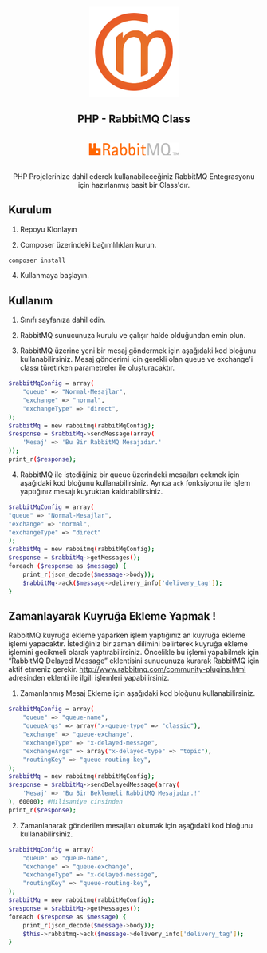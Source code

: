 <!-- PROJECT LOGO -->
<br />
<p align="center">

  <div align="center">
  <img src="assets/om-logo.png" alt="Logo" width="180" height="180">
  </div>

  <h2 align="center">PHP - RabbitMQ Class</h2>
     <br />
<div align="center">
  <img src="assets/rabbitmq-logo.png" alt="Logo" width="180">
  </div>
  <br />
  <p align="center">
    PHP Projelerinize dahil ederek kullanabileceğiniz RabbitMQ Entegrasyonu için hazırlanmış basit bir Class'dır.
    <br />
    
  </p>

</p>


## Kurulum

1. Repoyu Klonlayın

2. Composer üzerindeki bağımlılıkları kurun.

```sh
composer install
```

4. Kullanmaya başlayın.

## Kullanım

1. Sınıfı sayfanıza dahil edin.

2. RabbitMQ sunucunuza kurulu ve çalışır halde olduğundan emin olun.

3. RabbitMQ üzerine yeni bir mesaj göndermek için aşağıdaki kod bloğunu kullanabilirsiniz. Mesaj gönderimi için gerekli olan queue ve exchange'i classı türetirken parametreler ile oluşturacaktır. 

```sh
$rabbitMqConfig = array(
    "queue" => "Normal-Mesajlar",
    "exchange" => "normal",
    "exchangeType" => "direct",
);
$rabbitMq = new rabbitmq(rabbitMqConfig);
$response = $rabbitMq->sendMessage(array(
    'Mesaj' => 'Bu Bir RabbitMQ Mesajıdır.'
));
print_r($response);
```

4. RabbitMQ ile istediğiniz bir queue üzerindeki mesajları çekmek için aşağıdaki kod bloğunu kullanabilirsiniz. Ayrıca `ack` fonksiyonu ile işlem yaptığınız mesajı kuyruktan kaldırabilirsiniz.
```sh
$rabbitMqConfig = array(
"queue" => "Normal-Mesajlar",
"exchange" => "normal",
"exchangeType" => "direct"
);
$rabbitMq = new rabbitmq(rabbitMqConfig);
$response = $rabbitMq->getMessages();
foreach ($response as $message) {
    print_r(json_decode($message->body));
    $rabbitMq->ack($message->delivery_info['delivery_tag']);
}
```

## Zamanlayarak Kuyruğa Ekleme Yapmak !

RabbitMQ kuyruğa ekleme yaparken işlem yaptığınız an kuyruğa ekleme işlemi yapacaktır. İstediğiniz bir zaman dilimini belirterek kuyruğa ekleme işlemini gecikmeli olarak yaptırabilirsiniz. Öncelikle bu işlemi yapabilmek için “RabbitMQ Delayed Message” eklentisini sunucunuza kurarak RabbitMQ için aktif etmeniz gerekir. http://www.rabbitmq.com/community-plugins.html adresinden eklenti ile ilgili işlemleri yapabilirsiniz.

1. Zamanlanmış Mesaj Ekleme için aşağıdaki kod bloğunu kullanabilirsiniz.
```sh
$rabbitMqConfig = array(
    "queue" => "queue-name",
    "queueArgs" => array("x-queue-type" => "classic"),
    "exchange" => "queue-exchange",
    "exchangeType" => "x-delayed-message",
    "exchangeArgs" => array("x-delayed-type" => "topic"),
    "routingKey" => "queue-routing-key",
);
$rabbitMq = new rabbitmq(rabbitMqConfig);
$response = $rabbitMq->sendDelayedMessage(array(
    'Mesaj' => 'Bu Bir Beklemeli RabbitMQ Mesajıdır.!'
), 60000); #Milisaniye cinsinden 
print_r($response);
```

2. Zamanlanarak gönderilen mesajları okumak için aşağıdaki kod bloğunu kullanabilirsiniz.
```sh
$rabbitMqConfig = array(
    "queue" => "queue-name",
    "exchange" => "queue-exchange",
    "exchangeType" => "x-delayed-message",
    "routingKey" => "queue-routing-key",
);
$rabbitMq = new rabbitmq(rabbitMqConfig);
$response = $rabbitMq->getMessages();
foreach ($response as $message) {
    print_r(json_decode($message->body));
    $this->rabbitmq->ack($message->delivery_info['delivery_tag']);
}
```

